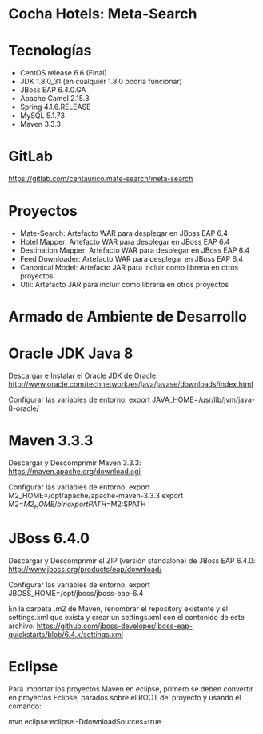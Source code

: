 Cocha Hotels: Meta-Search
============================

Tecnologías
=============
* CentOS release 6.6 (Final)
* JDK 1.8.0_31 (en cualquier 1.8.0 podría funcionar)
* JBoss EAP 6.4.0.GA
* Apache Camel 2.15.3
* Spring 4.1.6.RELEASE
* MySQL 5.1.73
* Maven 3.3.3

GitLab
========
https://gitlab.com/centaurico.mate-search/meta-search

Proyectos
===========
* Mate-Search: Artefacto WAR para desplegar en JBoss EAP 6.4
* Hotel Mapper: Artefacto WAR para desplegar en JBoss EAP 6.4
* Destination Mapper: Artefacto WAR para desplegar en JBoss EAP 6.4
* Feed Downloader: Artefacto WAR para desplegar en JBoss EAP 6.4
* Canonical Model: Artefacto JAR para incluir como librería en otros proyectos
* Util: Artefacto JAR para incluir como librería en otros proyectos

Armado de Ambiente de Desarrollo
================================

Oracle JDK Java 8
==================

Descargar e Instalar el Oracle JDK de Oracle:
http://www.oracle.com/technetwork/es/java/javase/downloads/index.html

Configurar las variables de entorno:
export JAVA_HOME=/usr/lib/jvm/java-8-oracle/

Maven 3.3.3
===========

Descargar y Descomprimir Maven 3.3.3:
https://maven.apache.org/download.cgi

Configurar las variables de entorno:
export M2_HOME=/opt/apache/apache-maven-3.3.3
export M2=$M2_HOME/bin
export PATH=$M2:$PATH

JBoss 6.4.0
===========

Descargar y Descomprimir el ZIP (versión standalone) de JBoss EAP 6.4.0:
http://www.jboss.org/products/eap/download/

Configurar las variables de entorno:
export JBOSS_HOME=/opt/jboss/jboss-eap-6.4

En la carpeta .m2 de Maven, renombrar el repository existente y el settings.xml que exista y crear un settings.xml con el contenido de este archivo:
https://github.com/jboss-developer/jboss-eap-quickstarts/blob/6.4.x/settings.xml

Eclipse
========

Para importar los proyectos Maven en eclipse, primero se deben convertir en proyectos Eclipse, parados sobre el ROOT del proyecto y usando el comando:

mvn eclipse:eclipse -DdownloadSources=true

